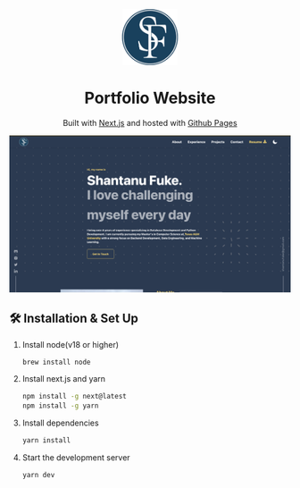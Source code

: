 <div style="text-align:center">
  <img alt="Logo" src="https://github.com/shantanufuke/shantanufuke.github.io/blob/main/public/images/logo-light.png" width="100" />
</div>
<h1 style="text-align:center">
  Portfolio Website
</h1>
<p style="text-align:center">
  Built with <a href="https://nextjs.org/" target="_blank">Next.js</a> and hosted with <a href="https://pages.github.com/" target="_blank">Github Pages</a>
</p>


<div style="text-align:center">

  <img alt="Demo" src="https://github.com/shantanufuke/shantanufuke.github.io/blob/main/public/images/main-screen.png" />

</div>



## 🛠 Installation & Set Up

1. Install node(v18 or higher)

   ```sh
   brew install node
   
   ```

2. Install next.js and yarn

   ```sh
   npm install -g next@latest
   npm install -g yarn
   ```

3. Install dependencies

   ```sh
   yarn install
   ```

4. Start the development server

   ```sh
   yarn dev
   ```
